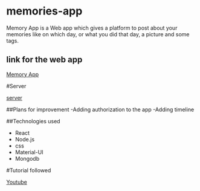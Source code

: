 # memories-app

Memory App is a Web app which gives a platform to post about your memories like on which day, or what you did that day, a picture and some tags.


## link for the web app

[Memory App](https://uk-memories-app.netlify.app/)


#Server

[server](https://uk-memories-project.herokuapp.com/posts)


##Plans for improvement
-Adding authorization to the app
-Adding timeline 


##Technologies used
 - React
 - Node.js
 - css
 - Material-UI
 - Mongodb


#Tutorial followed

[Youtube](https://www.youtube.com/watch?v=ngc9gnGgUdA&ab_channel=JavaScriptMastery)
